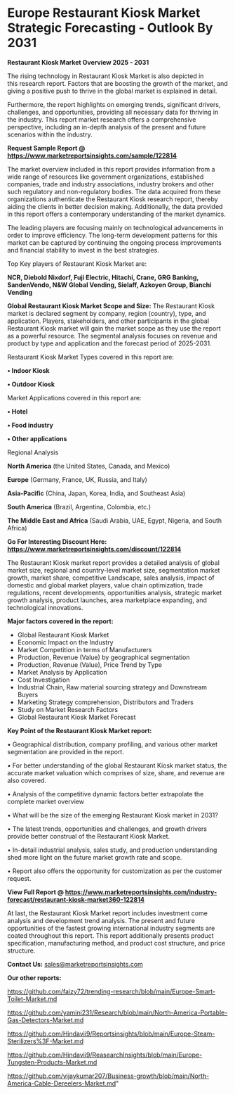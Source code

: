 # Europe Restaurant Kiosk Market Strategic Forecasting - Outlook By 2031

<Strong> Restaurant Kiosk Market Overview 2025 - 2031</strong>

The rising technology in Restaurant Kiosk Market is also depicted in this research report. Factors that are boosting the growth of the market, and giving a positive push to thrive in the global market is explained in detail.

Furthermore, the report highlights on emerging trends, significant drivers, challenges, and opportunities, providing all necessary data for thriving in the industry. This report market research offers a comprehensive perspective, including an in-depth analysis of the present and future scenarios within the industry.

<strong>Request Sample Report @ <a href=https://www.marketreportsinsights.com/sample/122814>https://www.marketreportsinsights.com/sample/122814</a></strong>

The market overview included in this report provides information from a wide range of resources like government organizations, established companies, trade and industry associations, industry brokers and other such regulatory and non-regulatory bodies. The data acquired from these organizations authenticate the Restaurant Kiosk research report, thereby aiding the clients in better decision making. Additionally, the data provided in this report offers a contemporary understanding of the market dynamics.

The leading players are focusing mainly on technological advancements in order to improve efficiency. The long-term development patterns for this market can be captured by continuing the ongoing process improvements and financial stability to invest in the best strategies.

Top Key players of Restaurant Kiosk Market are:

<strong>NCR, Diebold Nixdorf, Fuji Electric, Hitachi, Crane, GRG Banking, SandenVendo, N&W Global Vending, Sielaff, Azkoyen Group, Bianchi Vending</strong>

<strong><b>Global Restaurant Kiosk Market Scope and Size:</b></strong>
The Restaurant Kiosk market is declared segment by company, region (country), type, and application. Players, stakeholders, and other participants in the global Restaurant Kiosk market will gain the market scope as they use the report as a powerful resource. The segmental analysis focuses on revenue and product by type and application and the forecast period of 2025-2031.

Restaurant Kiosk Market Types covered in this report are:

<strong>• Indoor Kiosk

• Outdoor Kiosk</strong>

Market Applications covered in this report are:

<strong>• Hotel

• Food industry

• Other applications</strong> 

Regional Analysis

<strong>North America</strong> (the United States, Canada, and Mexico)

<strong>Europe</strong> (Germany, France, UK, Russia, and Italy)

<strong>Asia-Pacific</strong> (China, Japan, Korea, India, and Southeast Asia)

<strong>South America</strong> (Brazil, Argentina, Colombia, etc.)

<strong>The Middle East and Africa</strong> (Saudi Arabia, UAE, Egypt, Nigeria, and South Africa)

<strong>Go For Interesting Discount Here: <a href=https://www.marketreportsinsights.com/discount/122814>https://www.marketreportsinsights.com/discount/122814</a></strong>

The Restaurant Kiosk market report provides a detailed analysis of global market size, regional and country-level market size, segmentation market growth, market share, competitive Landscape, sales analysis, impact of domestic and global market players, value chain optimization, trade regulations, recent developments, opportunities analysis, strategic market growth analysis, product launches, area marketplace expanding, and technological innovations.

<strong><b>Major factors covered in the report:</b></strong>
<ul>
  <li>Global Restaurant Kiosk Market </li>
  <li>Economic Impact on the Industry</li>
  <li>Market Competition in terms of Manufacturers</li>
  <li>Production, Revenue (Value) by geographical segmentation</li>
  <li>Production, Revenue (Value), Price Trend by Type</li>
  <li>Market Analysis by Application</li>
  <li>Cost Investigation</li>
  <li>Industrial Chain, Raw material sourcing strategy and Downstream Buyers</li>
  <li>Marketing Strategy comprehension, Distributors and Traders</li>
  <li>Study on Market Research Factors</li>
  <li>Global Restaurant Kiosk Market Forecast</li>
</ul>

<strong><b>Key Point of the Restaurant Kiosk Market report:</b></strong>

• Geographical distribution, company profiling, and various other market segmentation are provided in the report.

• For better understanding of the global Restaurant Kiosk market status, the accurate market valuation which comprises of size, share, and revenue are also covered.

• Analysis of the competitive dynamic factors better extrapolate the complete market overview

• What will be the size of the emerging Restaurant Kiosk market in 2031?

• The latest trends, opportunities and challenges, and growth drivers provide better construal of the Restaurant Kiosk Market.

• In-detail industrial analysis, sales study, and production understanding shed more light on the future market growth rate and scope.

• Report also offers the opportunity for customization as per the customer request.

<strong><b>View Full Report @ <a href=https://www.marketreportsinsights.com/industry-forecast/restaurant-kiosk-market360-122814>https://www.marketreportsinsights.com/industry-forecast/restaurant-kiosk-market360-122814</a></b></strong>


At last, the Restaurant Kiosk Market report includes investment come analysis and development trend analysis. The present and future opportunities of the fastest growing international industry segments are coated throughout this report. This report additionally presents product specification, manufacturing method, and product cost structure, and price structure.

<strong>Contact Us:</strong>
sales@marketreportsinsights.com

<strong>Our other reports:</strong>

<a href=https://github.com/faizy72/trending-research/blob/main/Europe-Smart-Toilet-Market.md>https://github.com/faizy72/trending-research/blob/main/Europe-Smart-Toilet-Market.md</a>

<a href=https://github.com/yamini231/Research/blob/main/North-America-Portable-Gas-Detectors-Market.md>https://github.com/yamini231/Research/blob/main/North-America-Portable-Gas-Detectors-Market.md</a>

<a href=https://github.com/Hindavii9/Reportsinsights/blob/main/Europe-Steam-Sterilizers%3F-Market.md>https://github.com/Hindavii9/Reportsinsights/blob/main/Europe-Steam-Sterilizers%3F-Market.md</a>

<a href=https://github.com/Hindavii9/ReasearchInsights/blob/main/Europe-Tungsten-Products-Market.md>https://github.com/Hindavii9/ReasearchInsights/blob/main/Europe-Tungsten-Products-Market.md</a>

<a href=https://github.com/vijaykumar207/Business-growth/blob/main/North-America-Cable-Dereelers-Market.md>https://github.com/vijaykumar207/Business-growth/blob/main/North-America-Cable-Dereelers-Market.md</a>"
